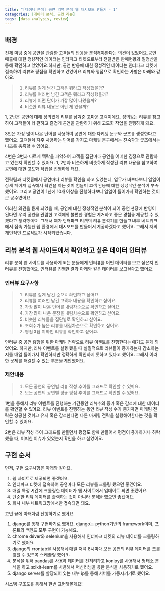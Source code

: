 ```yaml
---
title: "[데이터 분석] 공연 리뷰 분석 웹 대시보드 만들기 - 1"
categories: [데이터 분석, 공연 리뷰]
tags: [data analysis, review]
---
```


## 배경
전체 미팅 중에 공연을 관람한 고객들의 반응을 분석해야한다는 의견이 있었어요.공연 매출에 대한 정량적인 데이터는 인터파크 티켓으로부터 전달받은 판매현황과 일정산을 통해 확인하고 있었어요.하지만, 공연 반응에 대한 정성적인 데이터는 인터파크 티켓에 접속하여 리뷰와 평점을 확인하고 있었어요.리뷰와 평점으로 확인하는 사항은 아래와 같아요.

> 1. 리뷰를 길게 남긴 고객은 뭐라고 작성했을까?
> 2. 리뷰를 여러번 남긴 고객은 뭐라고 작성했을까?
> 3. 리뷰에 어떤 단어가 가장 많이 나왔을까?
> 4. 비슷한 리뷰 내용은 어떤 게 있을까?

1, 2번은 공연에 대해 성의있게 리뷰를 남겨준 고마운 고객이에요.
성의있는 리뷰를 참고하여 고객들이 더 편하고 즐겁게 공연을 관람하기 위해 고도화 작업을 진행하게 돼요.

3번은 가장 많이 나온 단어를 사용하여 공연에 대한 마케팅 문구와 굿즈를 생성한다고 했어요.
고객들이 자주 사용하는 단어를 가지고 마케팅 문구에서는 친숙함과 굿즈에서는 니즈를 충족할 수 있어요.

4번은 3번과 다르게 맥락을 파악하여 고객들 집단마다 공연을 어떠한 감정으로 관람하고 있는지 확인할 수 있어요.
1, 2번과 비슷하게 비슷하게 작성된 리뷰 내용을 참고하여 공연에 대한 고도화 작업을 진행하게 돼요.

전략팀과 티켓팀에서 공연마다 리뷰를 확인을 하고 있었는데, 업무가 바쁘다보니 일일이 상세 페이지 접속해서 확인을 하는 것이 힘들어 고객 반응에 대한 정성적인 분석이 부족했어요. 그리고 공연이 1년에 10개 이상을 진행하다보니 일일이 들어가서 확인하는 것이 큰 공수였어요.

이러한 의견을 듣게 되었을 때, 공연에 대한 정성적인 분석이 되어 공연 현장에 반영이 된다면 우리 공연을 관람한 고객에게 불편한 경험은 제거하고 좋은 경험을 제공할 수 있겠다고 생각했어요. 그래서 제가 인터파크 티켓의 리뷰 분석기를 만들고 내부 네트워크에서 접속 가능한 웹 환경에서 대시보드를 만들어서 제공하겠다고 했어요. 그래서 저의 개인적인 프로젝트가 시작되었습니다.

## 리뷰 분석 웹 사이트에서 확인하고 싶은 데이터 인터뷰

리뷰 분석 웹 사이트를 사용하게 되는 분들에게 인터뷰를 어떤 데이터를 보고 싶은지 인터뷰를 진행했어요. 인터뷰를 진행한 결과 아래와 같은 데이터를 보고싶다고 했어요.

### 인터뷰 요구사항
> 1. 리뷰를 길게 남긴 순으로 확인하고 싶어요.
> 2. 리뷰를 여러번 남긴 고객과 내용을 확인하고 싶어요.
> 3. 가장 많이 나온 단어를 내림차순으로 확인하고 싶어요.
> 4. 가장 많이 나온 문장을 내림차순으로 확인하고 싶어요.
> 5. 비슷한 리뷰들을 집단별로 확인하고 싶어요.
> 6. 조회수가 높은 리뷰를 내림차순으로 확인하고 싶어요.
> 7. 평점 3점 이하인 리뷰를 확인하고 싶어요.

인터뷰 중 공연 흥행을 위한 마케팅 전략으로 리뷰 이벤트를 진행한다는 얘기도 듣게 되었어요. 하지만, 리뷰 이벤트를 실행 했을 때 실질적으로 리뷰들이 증가하는지 감소하는지를 매일 들어가서 확인하지만 정확하게 확인하지 못하고 있다고 했어요. 그래서 이러한 문제를 해결할 수 있는 부분을 제안했어요.

### 제안내용

> 1. 모든 공연의 공연별 리뷰 작성 추이를 그래프로 확인할 수 있어요.
> 2. 모든 공연의 공연별 평균 평점 추이를 그래프로 확인할 수 있어요.

1번을 통해서 리뷰 이벤트를 진행하는 기간동안 리뷰수의 증가 혹은 감소에 대한 데이터를 확인할 수 있어요. 리뷰 이벤트를 진행하는 동안 리뷰 작성 수가 증가하면 마케팅 전략은 성공한 것이고 유지 혹은 감소한다면 다른 마케팅 전략을 실행해야한다는 것을 확인할 수 있어요.

2번은 리뷰 작성 추이 그래프를 만들면서 평점도 함께 만들어서 평점이 증가하거나 하락했을 때, 어떠한 이슈가 있었는지 확인을 하고 싶었어요.

## 구현 순서

먼저, 구현 요구사항은 아래와 같아요.

1. 웹 사이트로 제공되면 좋겠어요.
2. 인터파크 티켓에 접속하여 공연마다 모든 리뷰를 크롤링 했으면 좋겠어요.
3. 매일 특정 시간에 크롤링한 데이터가 웹 사이트에서 업데이트 되면 좋겠어요.
4. 단순한 리뷰 데이터를 출력하는 것이 아니라 분석을 했으면 좋겠어요.
5. 회사 내부 네트워크망에서만 접속되면 돼요.

고민 끝에 아래처럼 진행하기로 했어요.

1. django를 통해 구현하기로 했어요. django는 python기반의 framework이며, 프론트와 백엔드 모두 구현이 가능해요.
2. chrome driver와 selenium을 사용해서 인터파크 티켓의 리뷰 데이터를 크롤링하기로 했어요.
3. django의 crontab을 사용해서 매일 저녁 8시마다 모든 공연의 리뷰 데이터를 크롤링할 수 있도록 스케줄링 했어요.
4. 분석을 위해 pandas를 사용해 데이터를 전처리하고 konlpy를 사용해서 형태소 분석을 하고 scikit-learn를 사용해서 머신러닝을 통한 분석을 사용하기로 했어요.
5. django server를 할당되어 있는 내부 ip를 통해 서버를 가동시키기로 했어요.

시스템 구조도를 통해서 한번 표현해볼게요!


